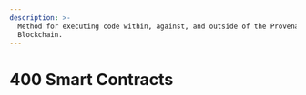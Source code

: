 ```yaml
---
description: >-
  Method for executing code within, against, and outside of the Provenance
  Blockchain.
---
```


# 400 Smart Contracts

